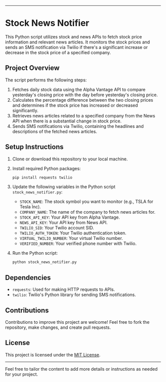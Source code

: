 
---

# Stock News Notifier

This Python script utilizes stock and news APIs to fetch stock price information and relevant news articles. It monitors the stock prices and sends an SMS notification via Twilio if there's a significant increase or decrease in the stock price of a specified company.

## Project Overview

The script performs the following steps:

1. Fetches daily stock data using the Alpha Vantage API to compare yesterday's closing price with the day before yesterday's closing price.
2. Calculates the percentage difference between the two closing prices and determines if the stock price has increased or decreased significantly.
3. Retrieves news articles related to a specified company from the News API when there is a substantial change in stock price.
4. Sends SMS notifications via Twilio, containing the headlines and descriptions of the fetched news articles.

## Setup Instructions

1. Clone or download this repository to your local machine.

2. Install required Python packages:
   ```bash
   pip install requests twilio
   ```

3. Update the following variables in the Python script `stock_news_notifier.py`:
   - `STOCK_NAME`: The stock symbol you want to monitor (e.g., TSLA for Tesla Inc).
   - `COMPANY_NAME`: The name of the company to fetch news articles for.
   - `STOCK_API_KEY`: Your API key from Alpha Vantage.
   - `NEWS_API_KEY`: Your API key from News API.
   - `TWILIO_SID`: Your Twilio account SID.
   - `TWILIO_AUTH_TOKEN`: Your Twilio authentication token.
   - `VIRTUAL_TWILIO_NUMBER`: Your virtual Twilio number.
   - `VERIFIED_NUMBER`: Your verified phone number with Twilio.

4. Run the Python script:
   ```bash
   python stock_news_notifier.py
   ```

## Dependencies

- `requests`: Used for making HTTP requests to APIs.
- `twilio`: Twilio's Python library for sending SMS notifications.

## Contributions

Contributions to improve this project are welcome! Feel free to fork the repository, make changes, and create pull requests.

## License

This project is licensed under the [MIT License](LICENSE).

---

Feel free to tailor the content to add more details or instructions as needed for your project.
